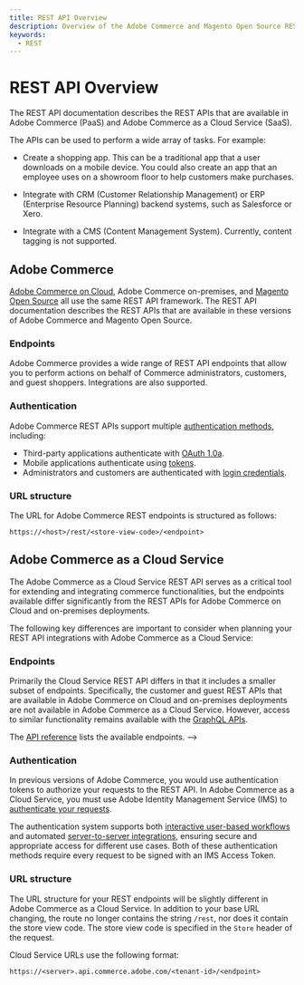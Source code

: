 ```yaml
---
title: REST API Overview
description: Overview of the Adobe Commerce and Magento Open Source REST API documentation.
keywords:
  - REST
--- 
```

 
# REST API Overview

The REST API documentation describes the REST APIs that are available in Adobe Commerce (PaaS) and Adobe Commerce as a Cloud Service (SaaS).

The APIs can be used to perform a wide array of tasks. For example:

*  Create a shopping app. This can be a traditional app that a user downloads on a mobile device. You could also create an app that an employee uses on a showroom floor to help customers make purchases.

*  Integrate with CRM (Customer Relationship Management) or ERP (Enterprise Resource Planning) backend systems, such as Salesforce or Xero.

*  Integrate with a CMS (Content Management System). Currently, content tagging is not supported.

## Adobe Commerce

<Edition name="paas" />

[Adobe Commerce on Cloud](https://experienceleague.adobe.com/en/docs/commerce-on-cloud/user-guide/overview?lang=en), Adobe Commerce on-premises, and [Magento Open Source](https://experienceleague.adobe.com/docs/magento-open-source/user-guide/overview/overview.html?lang=en) all use the same REST API framework. The REST API documentation describes the REST APIs that are available in these versions of Adobe Commerce and Magento Open Source.

### Endpoints

Adobe Commerce provides a wide range of REST API endpoints that allow you to perform actions on behalf of Commerce administrators, customers, and guest shoppers. Integrations are also supported.

### Authentication

Adobe Commerce REST APIs support multiple [authentication methods](../get-started/authentication/index.md), including:

*  Third-party applications authenticate with [OAuth 1.0a](../get-started/authentication/gs-authentication-oauth.md).
*  Mobile applications authenticate using [tokens](../get-started/authentication/gs-authentication-token.md).
*  Administrators and customers are authenticated with [login credentials](../get-started/authentication/gs-authentication-token.md).

### URL structure

The URL for Adobe Commerce REST endpoints is structured as follows:

`https://<host>/rest/<store-view-code>/<endpoint>`

## Adobe Commerce as a Cloud Service

<Edition name="saas" />

The Adobe Commerce as a Cloud Service REST API serves as a critical tool for extending and integrating commerce functionalities, but the endpoints available differ significantly from the REST APIs for Adobe Commerce on Cloud and on-premises deployments.

The following key differences are important to consider when planning your REST API integrations with Adobe Commerce as a Cloud Service:

### Endpoints

Primarily the Cloud Service REST API differs in that it includes a smaller subset of endpoints. Specifically, the customer and guest REST APIs that are available in Adobe Commerce on Cloud and on-premises deployments are not available in Adobe Commerce as a Cloud Service. However, access to similar functionality remains available with the [GraphQL APIs](../graphql/index.md).

The [API reference](../reference/rest/saas.md) lists the available endpoints. -->

### Authentication

In previous versions of Adobe Commerce, you would use authentication tokens to authorize your requests to the REST API. In Adobe Commerce as a Cloud Service, you must use Adobe Identity Management Service (IMS) to [authenticate your requests](./authentication/index.md).

The authentication system supports both [interactive user-based workflows](./authentication/user.md) and automated [server-to-server integrations](./authentication/server-to-server.md), ensuring secure and appropriate access for different use cases. Both of these authentication methods require every request to be signed with an IMS Access Token.

### URL structure

The URL structure for your REST endpoints will be slightly different in Adobe Commerce as a Cloud Service. In addition to your base URL changing, the route no longer contains the string `/rest`, nor does it contain the store view code. The store view code is specified in the `Store` header of the request.

Cloud Service URLs use the following format:

`https://<server>.api.commerce.adobe.com/<tenant-id>/<endpoint>`
